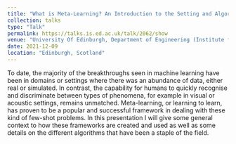 ```yaml
---
title: "What is Meta-Learning? An Introduction to the Setting and Algorithms"
collection: talks
type: "Talk"
permalink: https://talks.is.ed.ac.uk/talk/2062/show
venue: "University Of Edinburgh, Department of Engineering (Institute for Digital Communications)"
date: 2021-12-09
location: "Edinburgh, Scotland"
---
```


To date, the majority of the breakthroughs seen in machine learning have been in domains or settings where there was an abundance of data, either real or simulated. In
contrast, the capability for humans to quickly recognise and discriminate between types
of phenomena, for example in visual or acoustic settings, remains unmatched. Meta-learning, or learning to learn, has proven to be a popular and successful framework in
dealing with these kind of few-shot problems. In this presentation I will give some
general context to how these frameworks are created and used as well as some details
on the different algorithms that have been a staple of the field.

